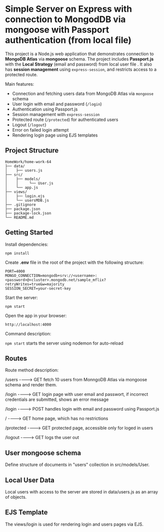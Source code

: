 # Simple Server on Express with connection to MongodDB via mongoose with Passport authentication (from local file)

This project is a Node.js web application that demonstrates connection to **MongoDB Atlas** via **mongoose** schema. The project includes **Passport.js** with the **Local Strategy** (email and password) from local user file . It also has **session management** using `express-session`, and restricts access to a protected route.

Main features:

- Connection and fetching users data from MongoDB Atlas via `mongoose` schema
- User login with email and password (`/login`) 
- Authentication using Passport.js
- Session management with `express-session`
- Protected route (`/protected`) for authenticated users
- Logout (`/logout`)
- Error on failed login attempt
- Rendering login page using EJS templates

## Project Structure
```
HomeWork/home-work-64  
├── data/    
│    ├── users.js    
├── src/
│    ├── models/    
│    │     └── User.js     
│    └── app.js    
├── views/   
│    ├── login.ejs
│    └── usersMDB.js      
├── .gitignore     
├── package.json     
├── package-lock.json     
└── README.md     
```

## Getting Started

Install dependencies:

`npm install`

Create **.env** file in the root of the project with the following structure:
```
PORT=4000
MONGO_CONNECTION=mongodb+srv://<username>:<password>@<cluster>.mongodb.net/sample_mflix?retryWrites=true&w=majority
SESSION_SECRET=your-secret-key
```

Start the server:

`npm start`

Open the app in your browser:

`http://localhost:4000`

Command	description:

`npm start`	starts the server using nodemon for auto-reload

## Routes
Route	method description:

/users	 ----> GET fetch 10 users from MonngoDB Atlas via mongoose schema and render them.

/login	 ----> GET login page with user email and passwort, if incorrect credentials are submitted, shows an error message

/login	 ----> POST handles login with email and password using Passport.js

/	 ----> GET home page, which has no restrictions

/protected  ----> GET protected page, accessible only for loged in users

/logout ----> GET	logs the user out

## User mongoose schema

Define structure of documents in "users" collection in src/models/User.

## Local User Data

Local users with access to the server are stored in data/users.js as an array of objects.


## EJS Template

The views/login is used for rendering login and users pages via EJS.
